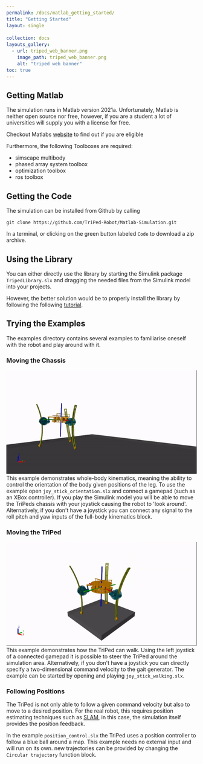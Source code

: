 ```yaml
---
permalink: /docs/matlab_getting_started/
title: "Getting Started"
layout: single

collection: docs
layouts_gallery:
  - url: triped_web_banner.png
    image_path: triped_web_banner.png
    alt: "triped web banner"
toc: true
---
```



## Getting Matlab

The simulation runs in Matlab version 2021a.
Unfortunately, Matlab is neither open source nor free, however, if you are a student a lot of universities will supply you with a license for free.


Checkout Matlabs [website](https://de.mathworks.com/products/get-matlab.html) to find out if you are eligible

Furthermore, the following Toolboxes are required:

- simscape multibody
- phased array system toolbox
- optimization toolbox
- ros toolbox

## Getting the Code

The simulation can be installed from Github by calling
```
git clone https://github.com/TriPed-Robot/Matlab-Simulation.git
```

In a terminal, or clicking on the green button labeled `Code` to download a zip archive.


## Using the Library

You can either directly use the library by starting the Simulink package `TripedLibrary.slx` and dragging the needed files from the Simulink model into your projects.

However, the better solution would be to properly install the library by following the following [tutorial](https://de.mathworks.com/help/simulink/ug/adding-libraries-to-the-library-browser.html).




## Trying the Examples

The examples directory contains several examples to familiarise oneself with the robot and play around with it.


### Moving the Chassis
![walking example](https://raw.githubusercontent.com/TriPed-Robot/TriPed-Robot.github.io/master/images/walking_example.gif)
This example demonstrates whole-body kinematics, meaning the ability to control the orientation of the body given positions of the leg.
To use the example open `joy_stick_orientation.slx` and connect a gamepad (such as an XBox controller).
If you play the Simulink model you will be able to move the TriPeds chassis with your joystick causing the robot to 'look around'.
Alternatively, if you don't have a joystick you can connect any signal to the roll pitch and yaw inputs of the full-body kinematics block.


### Moving the TriPed
![orientation example](https://raw.githubusercontent.com/TriPed-Robot/TriPed-Robot.github.io/master/images/orienation_example.gif)
This example demonstrates how the TriPed can walk. Using the left joystick of a connected gamepad it is possible to steer the TriPed around the simulation area.
Alternatively, if you don't have a joystick you can directly specify a two-dimensional command velocity to the gait generator.
The example can be started by opening and playing  `joy_stick_walking.slx`.

### Following Positions
The TriPed is not only able to follow a given command velocity but also to move to a desired position.
For the real robot, this requires position estimating techniques such as [SLAM](https://de.wikipedia.org/wiki/Simultaneous_Localization_and_Mapping), in this case, the simulation itself provides the position feedback.

In the example `position_control.slx` the TriPed uses a position controller to follow a blue ball around a map.
This example needs no external input and will run on its own. new trajectories can be provided by changing the `Circular trajectory` function block. 

